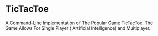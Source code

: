 # TicTacToe
 A Command-Line Implementation of The Popular Game TicTacToe. The Game Allows For Single Player ( Artificial Intelligence) and Multiplayer.
